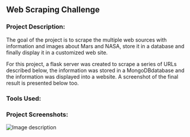 ## Web Scraping Challenge

### Project Description: 
The goal of the project is to scrape the multiple web sources with information and images about Mars and NASA, store it in a database and finally display it in a customized web site. 

For this project, a flask server was created to scrape a series of URLs described below, the information was stored in a MongoDBdatabase and the information was displayed into a website. A screenshot of the final result is presented below too.

### Tools Used: 

### Project Screenshots: 
![Image description](link-to-image)
